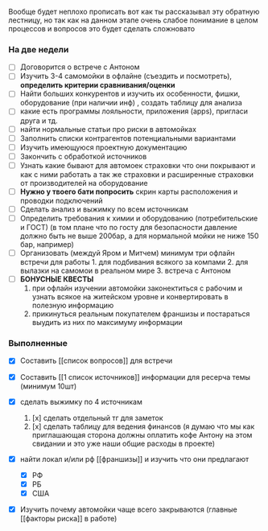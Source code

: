 Вообще будет неплохо прописать вот как ты рассказывал эту обратную лестницу, но так как на данном этапе очень слабое понимание в целом процессов и вопросов это будет сделать сложновато

### На две недели
- [ ] Договорится о встрече с Антоном
- [ ] Изучить 3-4 самомойки в офлайне (съездить и посмотреть), **определить критерии сравнивания/оценки**
- [ ] Найти больших конкурентов и изучить их особенности, фишки, оборудование (при наличии инф) , создать таблицу для анализа
- [ ] какие есть программы лояльности, приложения (apps), пригласи друга и тд.
- [ ] найти нормальные статьи про риски в автомойках
- [ ] Заполнить списки контрагентов потенциальными вариантами
- [ ] Изучить имеющуюся проектную документацию
- [ ] Закончить с обработкой источников
- [ ] Узнать какие бывают для автомоек страховки что они покрывают и как с ними работать а так же страховки и расширенные страховки от производителей на оборудование
- [ ] **Нужно у твоего бати попросить** скрин карты расположения и проводки подключений
- [ ] Сделать анализ и выжимку по всем источникам
- [ ] Определить требования к химии и оборудованию (потребительские и ГОСТ)
      (в том плане что по госту для безопасности давление должно быть не выше 200бар, а для нормальной мойки не ниже 150 бар, например)
- [ ] Организовать (междуй Яром и Митчем) минимум три офлайн встречи для работы
      1. для подбивания всякого за компами
      2. для вылазки на самомои в реальном мире 
      3. встреча с Антоном 
- [ ] **БОНУСНЫЕ КВЕСТЫ**
     1.  при офлайн изучении автомойки законектиться с рабочим и узнать всякое на житейском уровне и конвертировать в полезную информацию 
     2.  прикинуться реальным покупателем франшизы и постараться выудить из них по максимуму информации
### Выполненные
- [x] Составить [[список вопросов]] для встречи
- [x] Составить [[1 список источников]] информации для ресерча темы (минимум 10шт)
- [x] сделать выжимку по 4 источникам
  1. [x] сделать отдельный тг для заметок
  2. [x] сделать таблицу для ведения финансов (я думаю что мы как приглашающая сторона должны оплатить кофе Антону на этом свидании и это уже наши общие расходы в проекте)
- [x] найти локал и/или рф [[франшизы]] и изучить что они предлагают 
	- [x] РФ
	- [x] РБ
	- [x] США
- [x] Изучить почему автомойки чаще всего закрываются (главные [[факторы риска]] в работе)






